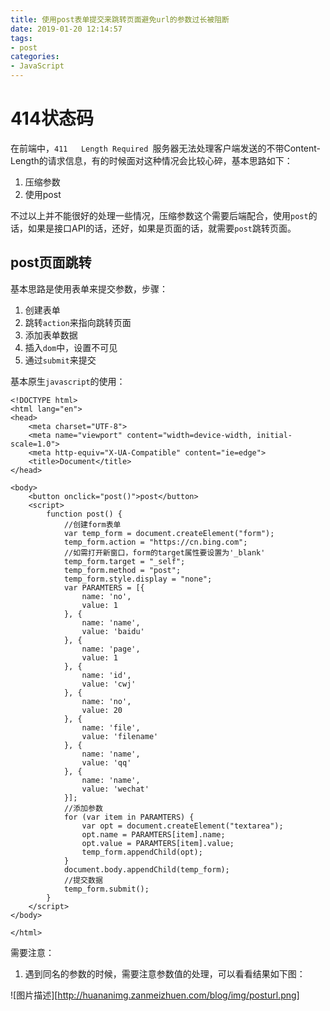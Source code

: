```yaml
---
title: 使用post表单提交来跳转页面避免url的参数过长被阻断
date: 2019-01-20 12:14:57
tags:
- post
categories: 
- JavaScript
---
```

# 414状态码
在前端中，`411	Length Required	`服务器无法处理客户端发送的不带Content-Length的请求信息，有的时候面对这种情况会比较心碎，基本思路如下：
1. 压缩参数
2. 使用post

不过以上并不能很好的处理一些情况，压缩参数这个需要后端配合，使用`post`的话，如果是接口API的话，还好，如果是页面的话，就需要`post`跳转页面。
## post页面跳转
基本思路是使用表单来提交参数，步骤：
1. 创建表单
2. 跳转`action`来指向跳转页面
3. 添加表单数据
4. 插入`dom`中，设置不可见
5. 通过`submit`来提交

<!-- more -->

基本原生`javascript`的使用：
````
<!DOCTYPE html>
<html lang="en">
<head>
    <meta charset="UTF-8">
    <meta name="viewport" content="width=device-width, initial-scale=1.0">
    <meta http-equiv="X-UA-Compatible" content="ie=edge">
    <title>Document</title>
</head>

<body>
    <button onclick="post()">post</button>
    <script>
        function post() {
            //创建form表单
            var temp_form = document.createElement("form");
            temp_form.action = "https://cn.bing.com";
            //如需打开新窗口，form的target属性要设置为'_blank'
            temp_form.target = "_self";
            temp_form.method = "post";
            temp_form.style.display = "none";
            var PARAMTERS = [{
                name: 'no',
                value: 1
            }, {
                name: 'name',
                value: 'baidu'
            }, {
                name: 'page',
                value: 1
            }, {
                name: 'id',
                value: 'cwj'
            }, {
                name: 'no',
                value: 20
            }, {
                name: 'file',
                value: 'filename'
            }, {
                name: 'name',
                value: 'qq'
            }, {
                name: 'name',
                value: 'wechat'
            }];
            //添加参数
            for (var item in PARAMTERS) {
                var opt = document.createElement("textarea");
                opt.name = PARAMTERS[item].name;
                opt.value = PARAMTERS[item].value;
                temp_form.appendChild(opt);
            }
            document.body.appendChild(temp_form);
            //提交数据
            temp_form.submit();
        }
    </script>
</body>

</html>
````
需要注意：
1. 遇到同名的参数的时候，需要注意参数值的处理，可以看看结果如下图：

![图片描述][http://huananimg.zanmeizhuen.com/blog/img/posturl.png]


  [1]: /img/bVZasX
